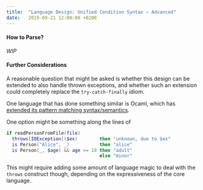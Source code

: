 ```yaml
---
title:  "Language Design: Unified Condition Syntax – Advanced"
date:   2019-09-21 12:00:00 +0200
---
```


#### How to Parse?

_WIP_

#### Further Considerations

A reasonable question that might be asked is whether this design can be extended to also handle thrown exceptions,
and whether such an extension could completely replace the `try-catch-finally` idiom.

One language that has done something similar is Ocaml, which has
[extended its pattern matching syntax/semantics](https://blog.janestreet.com/pattern-matching-and-exception-handling-unite/).

One option might be something along the lines of

```lua
if readPersonFromFile(file)
  throws[IOException]($ex)        then "unknown, due to $ex"
  is Person("Alice", _)           then "alice"
  is Person(_, $age) && age >= 18 then "adult"
                                  else "minor"
```

This might require adding some amount of language magic to deal with the `throws` construct though,
depending on the expressiveness of the core language.
